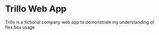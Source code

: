 # Trillo Web App
Trillo is a fictional company web app to demonstrate my understanding of flex box usage

